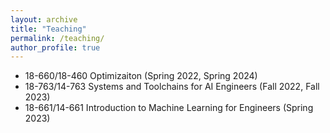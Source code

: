 ```yaml
---
layout: archive
title: "Teaching"
permalink: /teaching/
author_profile: true
---
```


- 18-660/18-460 Optimizaiton (Spring 2022, Spring 2024)
- 18-763/14-763 Systems and Toolchains for AI Engineers (Fall 2022, Fall 2023)
- 18-661/14-661 Introduction to Machine Learning for Engineers (Spring 2023)
